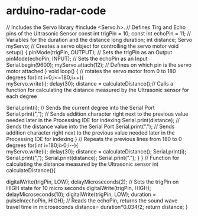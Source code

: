 # arduino-radar-code
// Includes the Servo library
#include <Servo.h>. 
// Defines Tirg and Echo pins of the Ultrasonic Sensor
const int trigPin = 10;
const int echoPin = 11;
// Variables for the duration and the distance
long duration;
int distance;
Servo myServo; // Creates a servo object for controlling the servo motor
void setup() {
  pinMode(trigPin, OUTPUT); // Sets the trigPin as an Output
  pinMode(echoPin, INPUT); // Sets the echoPin as an Input
  Serial.begin(9600);
  myServo.attach(12); // Defines on which pin is the servo motor attached
}
void loop() {
  // rotates the servo motor from 0 to 180 degrees
  for(int i=0;i<=180;i++){  
  myServo.write(i);
  delay(30);
  distance = calculateDistance();// Calls a function for calculating the distance measured by the Ultrasonic sensor for each degree
  
  Serial.print(i); // Sends the current degree into the Serial Port
  Serial.print(","); // Sends addition character right next to the previous value needed later in the Processing IDE for indexing
  Serial.print(distance); // Sends the distance value into the Serial Port
  Serial.print("."); // Sends addition character right next to the previous value needed later in the Processing IDE for indexing
  }
  // Repeats the previous lines from 180 to 0 degrees
  for(int i=180;i>0;i--){  
  myServo.write(i);
  delay(30);
  distance = calculateDistance();
  Serial.print(i);
  Serial.print(",");
  Serial.print(distance);
  Serial.print(".");
  }
}
// Function for calculating the distance measured by the Ultrasonic sensor
int calculateDistance(){ 
  
  digitalWrite(trigPin, LOW); 
  delayMicroseconds(2);
  // Sets the trigPin on HIGH state for 10 micro seconds
  digitalWrite(trigPin, HIGH); 
  delayMicroseconds(10);
  digitalWrite(trigPin, LOW);
  duration = pulseIn(echoPin, HIGH); // Reads the echoPin, returns the sound wave travel time in microseconds
  distance= duration*0.034/2;
  return distance;
}
